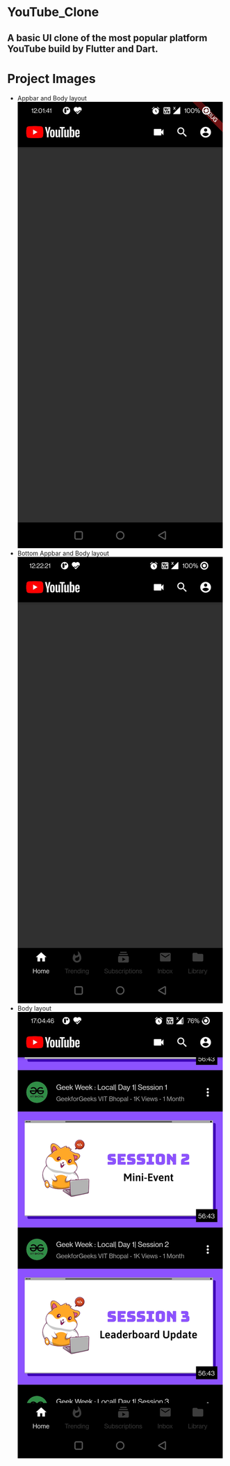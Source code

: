 # YouTube_Clone
 ## A basic UI clone of the most popular platform YouTube build by Flutter and Dart.

# Project Images

 - Appbar and Body layout
 ![](1.jpg)
 - Bottom Appbar and Body layout
 ![](2.jpg)
 - Body layout
 ![](3.jpg)
